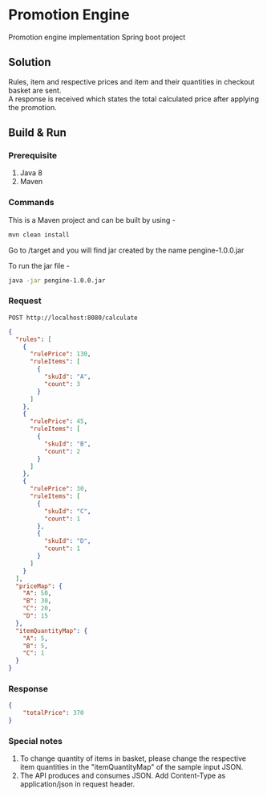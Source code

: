 # Promotion Engine
Promotion engine implementation Spring boot project

## Solution

Rules, item and respective prices and item and their quantities in checkout basket are sent. <br />
A response is received which states the total calculated price after applying the promotion.


## Build & Run

### Prerequisite
1. Java 8
2. Maven

### Commands

This is a Maven project and can be built by using - 
```bash
mvn clean install
```
Go to /target and you will find jar created by the name pengine-1.0.0.jar

To run the jar file -
```bash
java -jar pengine-1.0.0.jar
```

### Request
```
POST http://localhost:8080/calculate
```
```json
{
  "rules": [
    {
      "rulePrice": 130,
      "ruleItems": [
        {
          "skuId": "A",
          "count": 3
        }
      ]
    },
    {
      "rulePrice": 45,
      "ruleItems": [
        {
          "skuId": "B",
          "count": 2
        }
      ]
    },
    {
      "rulePrice": 30,
      "ruleItems": [
        {
          "skuId": "C",
          "count": 1
        },
        {
          "skuId": "D",
          "count": 1
        }
      ]
    }
  ],
  "priceMap": {
    "A": 50,
    "B": 30,
    "C": 20,
    "D": 15
  },
  "itemQuantityMap": {
    "A": 5,
    "B": 5,
    "C": 1
  }
}
```

### Response
```json
{
    "totalPrice": 370
}
```

### Special notes
1. To change quantity of items in basket, please change the respective item quantities in the "itemQuantityMap" of the sample input JSON.
2. The API produces and consumes JSON. Add Content-Type as application/json in request header.
